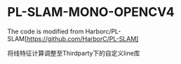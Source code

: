 # PL-SLAM-MONO-OPENCV4
The code is modified from Harborc/PL-SLAM[https://github.com/HarborC/PL-SLAM]

将线特征计算调整至Thirdparty下的自定义line库
